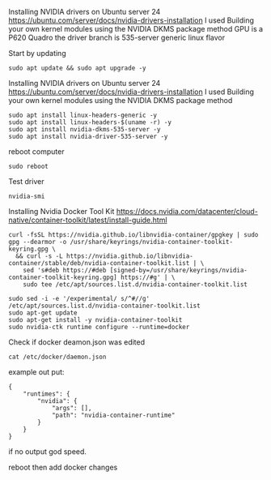 Installing NVIDIA drivers on Ubuntu server 24
https://ubuntu.com/server/docs/nvidia-drivers-installation
I used Building your own kernel modules using the NVIDIA DKMS package method
GPU is a P620 Quadro the driver branch is 535-server generic linux flavor

Start by updating
```
sudo apt update && sudo apt upgrade -y
```
Installing NVIDIA drivers on Ubuntu server 24
https://ubuntu.com/server/docs/nvidia-drivers-installation
I used Building your own kernel modules using the NVIDIA DKMS package method
```
sudo apt install linux-headers-generic -y
sudo apt install linux-headers-$(uname -r) -y
sudo apt install nvidia-dkms-535-server -y
sudo apt install nvidia-driver-535-server -y
```
reboot computer
```
sudo reboot
```
Test driver
```
nvidia-smi
```


Installing Nvidia Docker Tool Kit
https://docs.nvidia.com/datacenter/cloud-native/container-toolkit/latest/install-guide.html
```
curl -fsSL https://nvidia.github.io/libnvidia-container/gpgkey | sudo gpg --dearmor -o /usr/share/keyrings/nvidia-container-toolkit-keyring.gpg \
  && curl -s -L https://nvidia.github.io/libnvidia-container/stable/deb/nvidia-container-toolkit.list | \
    sed 's#deb https://#deb [signed-by=/usr/share/keyrings/nvidia-container-toolkit-keyring.gpg] https://#g' | \
    sudo tee /etc/apt/sources.list.d/nvidia-container-toolkit.list

sudo sed -i -e '/experimental/ s/^#//g' /etc/apt/sources.list.d/nvidia-container-toolkit.list
sudo apt-get update
sudo apt-get install -y nvidia-container-toolkit
sudo nvidia-ctk runtime configure --runtime=docker
```

Check if docker deamon.json was edited
```
cat /etc/docker/daemon.json
```

example out put:
```
{
    "runtimes": {
        "nvidia": {
            "args": [],
            "path": "nvidia-container-runtime"
        }
    }
}
```
if no output god speed.

reboot then add docker changes

